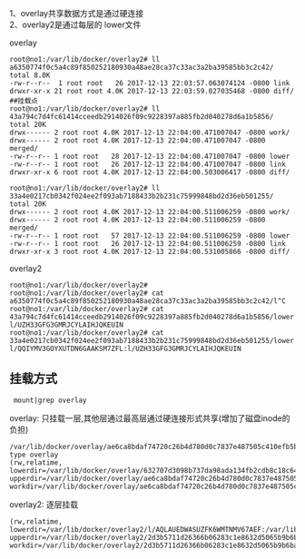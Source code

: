 1、overlay共享数据方式是通过硬连接  
2、overlay2是通过每层的 lower文件  

overlay  
```
root@no1:/var/lib/docker/overlay2# ll a6350774f0c5a4c89f850252180930a48ae28ca37c33ac3a2ba39585bb3c2c42/
total 8.0K
-rw-r--r--  1 root root   26 2017-12-13 22:03:57.063074124 -0800 link
drwxr-xr-x 21 root root 4.0K 2017-12-13 22:03:59.027035468 -0800 diff/ ##挂载点
root@no1:/var/lib/docker/overlay2# ll 43a794c7d4fc61414cceedb2914026f09c9228397a885fb2d040278d6a1b5856/
total 20K
drwx------ 2 root root 4.0K 2017-12-13 22:04:00.471007047 -0800 work/
drwx------ 2 root root 4.0K 2017-12-13 22:04:00.471007047 -0800 merged/
-rw-r--r-- 1 root root   28 2017-12-13 22:04:00.471007047 -0800 lower
-rw-r--r-- 1 root root   26 2017-12-13 22:04:00.471007047 -0800 link
drwxr-xr-x 6 root root 4.0K 2017-12-13 22:04:00.503006417 -0800 diff/

root@no1:/var/lib/docker/overlay2# ll 33a4e0217cb0342f024ee2f093ab7188433b2b231c75999848bd2d36eb501255/
total 20K
drwx------ 2 root root 4.0K 2017-12-13 22:04:00.511006259 -0800 work/
drwx------ 2 root root 4.0K 2017-12-13 22:04:00.511006259 -0800 merged/
-rw-r--r-- 1 root root   57 2017-12-13 22:04:00.511006259 -0800 lower
-rw-r--r-- 1 root root   26 2017-12-13 22:04:00.511006259 -0800 link
drwxr-xr-x 3 root root 4.0K 2017-12-13 22:04:00.531005866 -0800 diff/
```  

overlay2  
```
root@no1:/var/lib/docker/overlay2# 
root@no1:/var/lib/docker/overlay2# cat a6350774f0c5a4c89f850252180930a48ae28ca37c33ac3a2ba39585bb3c2c42/l^C
root@no1:/var/lib/docker/overlay2# cat 43a794c7d4fc61414cceedb2914026f09c9228397a885fb2d040278d6a1b5856/lower 
l/UZH33GFG3GMRJCYLAIHJQKEUIN
root@no1:/var/lib/docker/overlay2# cat 33a4e0217cb0342f024ee2f093ab7188433b2b231c75999848bd2d36eb501255/lower 
l/QQIYMV3GOYXUTDN6GAAKSM7ZFL:l/UZH33GFG3GMRJCYLAIHJQKEUIN
```  

挂载方式  
---
```  mount|grep overlay ```  

overlay: 只挂载一层,其他层通过最高层通过硬连接形式共享(增加了磁盘inode的负担)  
```
/var/lib/docker/overlay/ae6ca8bdaf74720c26b4d780d0c7837e487505c410efb5b9d891bb78796e8e0f/merged type overlay
(rw,relatime,
lowerdir=/var/lib/docker/overlay/632707d3098b737da98ada134fb2cdb8c18c6492dabc9fabbc08e664afc23b8e/root,
upperdir=/var/lib/docker/overlay/ae6ca8bdaf74720c26b4d780d0c7837e487505c410efb5b9d891bb78796e8e0f/upper,
workdir=/var/lib/docker/overlay/ae6ca8bdaf74720c26b4d780d0c7837e487505c410efb5b9d891bb78796e8e0f/work)
```  


overlay2: 逐层挂载  
```
(rw,relatime,
lowerdir=/var/lib/docker/overlay2/l/AQLAUEDWASUZFK6WMTNMV67AEF:/var/lib/docker/overlay2/l/KWJWIYWDTPZCGVRASSRIVREKMN:/var/lib/docker/overlay2/l/ZYQCFR4K5ZI5GDFJXHINZJTNF2:/var/lib/docker/overlay2/l/EY6ZNSFU3IGYHG3ALKBRVDWMX2:/var/lib/docker/overlay2/l/QQIYMV3GOYXUTDN6GAAKSM7ZFL:/var/lib/docker/overlay2/l/UZH33GFG3GMRJCYLAIHJQKEUIN,
upperdir=/var/lib/docker/overlay2/2d3b5711d26366b06283c1e8632d5065b9b6ba2e027b7cdd351a2d89b3810dfd/diff,
workdir=/var/lib/docker/overlay2/2d3b5711d26366b06283c1e8632d5065b9b6ba2e027b7cdd351a2d89b3810dfd/work)
```  

